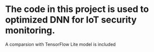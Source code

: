 # The code in this project is used to optimized DNN for IoT security monitoring. 
A comparsion with TensorFlow Lite model is included 
